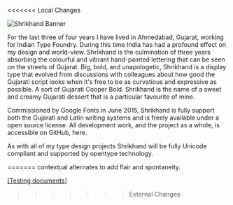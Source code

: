 <<<<<<< Local Changes
<!-- ![Shrikhand Banner](https://cloud.githubusercontent.com/assets/8477580/11535580/61f99122-990c-11e5-962e-805686486ee9.png)</a>
=======
# Shrikhand (શ્રીખંડ)
>>>>>>> External Changes

Shrikhand Gujarati + Latin | Google Web Fonts Development

A big, bold, and unapologetic display type that evolved from discussions with
colleagues about how good the Gujarati script looks when it's free to be as
curvatious and expressive as possible. A sort of Gujarati Cooper Bold. Along
with standardised Indic programming I would like to include some stylised
<<<<<<< Local Changes
contextual alternates to add flair and spontaneity. -->

![Shrikhand Banner](https://cloud.githubusercontent.com/assets/8477580/11535580/61f99122-990c-11e5-962e-805686486ee9.png)</a>

<p>For the last three of four years I have lived in Ahmedabad, Gujarat, working for Indian Type Foundry. During this time India has had a profound effect on my design and world-view. Shrikhand is the culmination of three years absorbing the colourful and vibrant hand-painted lettering that can be seen on the streets of Gujarat. Big, bold, and unapologetic, Shrikhand is a display type that evolved from discussions with colleagues about how good the Gujarati script looks when it's free to be as curvatious and expressive as possible. A sort of Gujarati Cooper Bold. Shrikhand is the name of a sweet and creamy Gujarati dessert that is a particular favourite of mine.

Commissioned by Google Fonts in June 2015, Shrikhand is fully support both the Gujarati and Latin writing systems and is freely available under a open source license. All development work, and the project as a whole, is accessible on GitHub, here.

As with all of my type design projects Shrikhand will be fully Unicode compliant and supported by opentype technology.</p>=======
contextual alternates to add flair and spontaneity.

<a href="http://jonpinhorn.github.io/shrikhand/">[Testing documents]<a>
>>>>>>> External Changes
